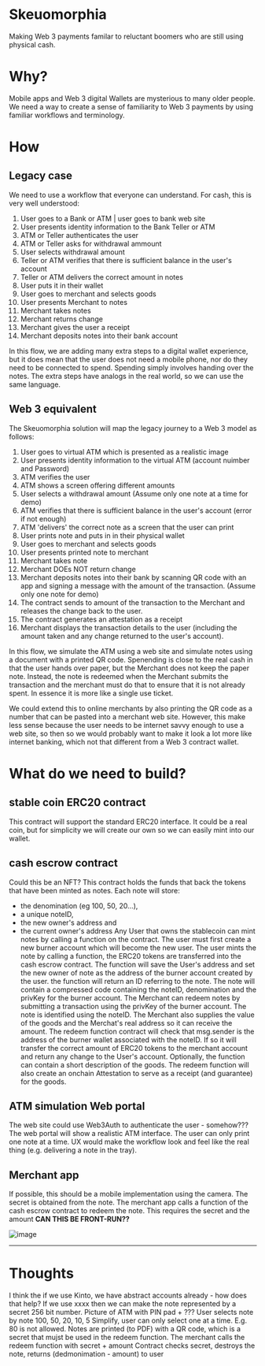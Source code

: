 # Skeuomorphia
Making Web 3 payments familar to reluctant boomers who are still using physical cash.

# Why?
Mobile apps and Web 3 digital Wallets are mysterious to many older people.  We need a way to create a sense of familiarity to Web 3 payments by using familiar workflows and terminology.

# How
## Legacy case
We need to use a workflow that everyone can understand.  For cash, this is very well understood:
1. User goes to a Bank or ATM | user goes to bank web site
2. User presents identity information to the Bank Teller or ATM
3. ATM or Teller authenticates the user
4. ATM or Teller asks for withdrawal ammount
5. User selects withdrawal amount
6. Teller or ATM verifies that there is sufficient balance in the user's account
7. Teller or ATM delivers the correct amount in notes
8. User puts it in their wallet
9. User goes to merchant and selects goods
10. User presents Merchant to notes
11. Merchant takes notes
12. Merchant returns change
13. Merchant gives the user a receipt
14. Merchant deposits notes into their bank account

In this flow, we are adding many extra steps to a digital wallet experience, but it does mean that the user does not need a mobile phone, nor do they need to be connected to spend. Spending simply involves handing over the notes. The extra steps have analogs in the real world, so we can use the same language.

## Web 3 equivalent
The Skeuomorphia solution will map the legacy journey to a Web 3 model as follows:
1. User goes to virtual ATM which is presented as a realistic image
2. User presents identity information to the virtual ATM (account nuimber and Password)
3. ATM verifies the user
4. ATM shows a screen offering different amounts
5. User selects a withdrawal amount (Assume only one note at a time for demo)
6. ATM verifies that there is sufficient balance in the user's account (error if not enough)
7. ATM 'delivers' the correct note as a screen that the user can print
8. User prints note and puts in in their physical wallet
9. User goes to merchant and selects goods
10. User presents printed note to merchant
11. Merchant takes note
12. Merchant DOEs NOT return change
13. Merchant deposits notes into their bank by scanning QR code with an app and signing a message with the amount of the transaction. (Assume only one note for demo)
14. The contract sends to amount of the transaction to the Merchant and releases the change back to the user.
15. The contract generates an attestation as a receipt
16. Merchant displays the transaction details to the user (including the amount taken and any change returned to the user's account).

In this flow, we simulate the ATM using a web site and simulate notes using a document with a printed QR code.  Spenending is close to the real cash in that the user hands over paper, but the Merchant does not keep the paper note. Instead, the note is redeemed when the Merchant submits the transaction and the merchant must do that to ensure that it is not already spent. In essence it is more like a single use ticket.

We could extend this to online merchants by also printing the QR code as a number that can be pasted into a merchant web site. However, this make less sense because the user needs to be internet savvy enough to use a web site, so then so we would probably want to make it look a lot more like internet banking, which not that different from a Web 3 contract wallet.

# What do we need to build?
## stable coin ERC20 contract
This contract will support the standard ERC20 interface. It could be a real coin, but for simplicity we will create our own so we can easily mint into our wallet.
## cash escrow contract
Could this be an NFT?
This contract holds the funds that back the tokens that have been minted as notes.
Each note will store: 
- the denomination (eg 100, 50, 20...),
- a unique noteID,
- the new owner's address and
- the current owner's address
Any User that owns the stablecoin can mint notes by calling a function on the contract. 
The user must first create a new burner account which will become the new user.
The user mints the note by calling a function, the ERC20 tokens are transferred into the cash escrow contract. The function will save the User's address and set the new owner of note as the address of the burner account created by the user.
the function will return an ID referring to the note.
The note will contain a compressed code containing the noteID, denomination and the privKey for the burner account.
The Merchant can redeem notes by submitting a transaction using the privKey of the burner account. The note is identified using the noteID. The Merchant also supplies the value of the goods and the Merchat's real address so it can receive the amount. 
The redeem function contract will check that msg.sender is the address of the burner wallet associated with the noteID. If so it will transfer the correct amount of ERC20 tokens to the merchant account and return any change to the User's account.
Optionally, the function can contain a short description of the goods.
The redeem function will also create an onchain Attestation to serve as a receipt (and guarantee) for the goods.

## ATM simulation Web portal
The web site could use Web3Auth to authenticate the user - somehow???
The web portal will show a realistic ATM interface.
The user can only print one note at a time.
UX would make the workflow look and feel like the real thing (e.g. delivering a note in the tray). 
## Merchant app
If possible, this should be a mobile implementation using the camera.
The secret is obtained from the note.
The merchant app calls a function of the cash escrow contract to redeem the note.  This requires the secret and the amount **CAN THIS BE FRONT-RUN??**

![image](https://github.com/user-attachments/assets/10403d2c-0d7a-4482-a523-c3f738517169)



----
# Thoughts
I think the if we use Kinto, we have abstract accounts already - how does that help?
If we use xxxx then we can make the note represented by a secret 256 bit number.
Picture of ATM with PIN pad + ??? 
User selects note by note 100, 50, 20, 10, 5
Simplify, user can only select one at a time.  E.g. 80 is not allowed.
Notes are printed (to PDF) with a QR code, which is a secret that mujst be used in the redeem function.
The merchant calls the redeem function with secret + amount
Contract checks secret, destroys the note, returns (dedmonimation - amount) to user 

